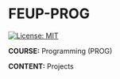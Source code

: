 # FEUP-PROG
[![License: MIT](https://img.shields.io/badge/License-MIT-yellow.svg)](https://opensource.org/licenses/MIT)


**COURSE:** Programming (PROG)

**CONTENT:** Projects
